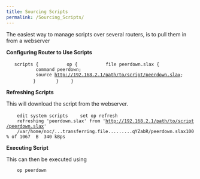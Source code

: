 ```yaml
---
title: Sourcing Scripts
permalink: /Sourcing_Scripts/
---
```


The easiest way to manage scripts over several routers, is to pull them in from a webserver

**Configuring Router to Use Scripts**

`   scripts {`
`          op {`
`          file peerdown.slax {`
`           command peerdown;`
`           source `[`http://192.168.2.1/path/to/script/peerdown.slax`](http://192.168.2.1/path/to/script/peerdown.slax)`;`
`          }`
`       }`
`    }`

**Refreshing Scripts**

This will download the script from the webserver.

`    edit system scripts`
`    set op refresh   `
`    refreshing 'peerdown.slax' from '`[`http://192.168.2.1/path/to/script/peerdown.slax`](http://192.168.2.1/path/to/script/peerdown.slax)`'`
`    /var/home/noc/...transferring.file.........qYZabR/peerdown.slax100% of 1067  B  340 kBps`

**Executing Script**

This can then be executed using

`    op peerdown`
